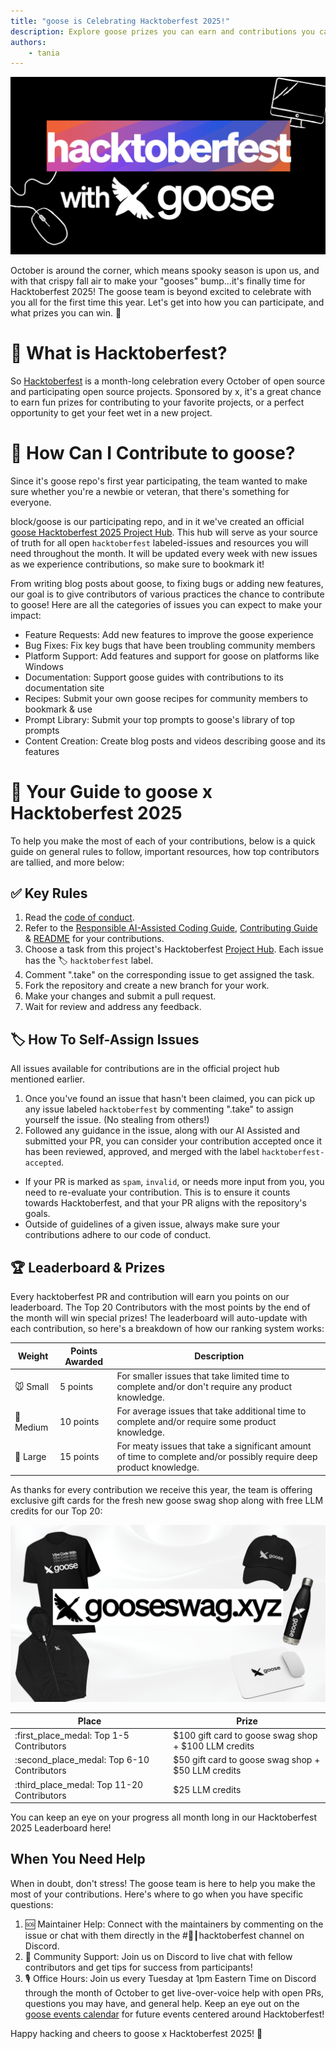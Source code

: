 ```yaml
---
title: "goose is Celebrating Hacktoberfest 2025!"
description: Explore goose prizes you can earn and contributions you can make during Hacktoberfest 2025
authors: 
    - tania
---
```


![blog banner](hacktoberfest2025.png)

October is around the corner, which means spooky season is upon us, and with that crispy fall air to make your "gooses" bump...it's finally time for Hacktoberfest 2025! The goose team is beyond excited to celebrate with you all for the first time this year. Let's get into how you can participate, and what prizes you can win. 👀

<!-- truncate -->

# 📌 What is Hacktoberfest?
So [Hacktoberfest](https://hacktoberfest.com/participation/) is a month-long celebration every October of open source and participating open source projects. Sponsored by x, it's a great chance to earn fun prizes for contributing to your favorite projects, or a perfect opportunity to get your feet wet in a new project. 

# 🎉 How Can I Contribute to goose?
Since it's goose repo's first year participating, the team wanted to make sure whether you're a newbie or veteran, that there's something for everyone.

block/goose is our participating repo, and in it we've created an official [goose Hacktoberfest 2025 Project Hub](https://github.com/block/goose/issues/4705). This hub will serve as your source of truth for all open `hacktoberfest` labeled-issues and resources you will need throughout the month. It will be updated every week with new issues as we experience contributions, so make sure to bookmark it!

From writing blog posts about goose, to fixing bugs or adding new features, our goal is to give contributors of various practices the chance to contribute to goose! Here are all the categories of issues you can expect to make your impact:

- Feature Requests: Add new features to improve the goose experience
- Bug Fixes: Fix key bugs that have been troubling community members
- Platform Support: Add features and support for goose on platforms like Windows
- Documentation: Support goose guides with contributions to its documentation site
- Recipes: Submit your own goose recipes for community members to bookmark & use
- Prompt Library: Submit your top prompts to goose's library of top prompts
- Content Creation: Create blog posts and videos describing goose and its features

# 📝 Your Guide to goose x Hacktoberfest 2025
To help you make the most of each of your contributions, below is a quick guide on general rules to follow, important resources, how top contributors are tallied, and more below:

## ✅ Key Rules
1. Read the [code of conduct](https://github.com/block/.github/blob/main/CODE_OF_CONDUCT.md).
2. Refer to the [Responsible AI-Assisted Coding Guide](./ai-assisted-coding-guide.md), [Contributing Guide](./CONTRIBUTING.md) & [README](./README.md) for your contributions.
3. Choose a task from this project's Hacktoberfest [Project Hub](https://github.com/block/goose/issues/4705). Each issue has the 🏷️ `hacktoberfest` label.
4. Comment ".take" on the corresponding issue to get assigned the task.
5. Fork the repository and create a new branch for your work.
6. Make your changes and submit a pull request.
7. Wait for review and address any feedback.

## 🏷️ How To Self-Assign Issues
All issues available for contributions are in the official project hub mentioned earlier.

1. Once you've found an issue that hasn't been claimed, you can pick up any issue labeled `hacktoberfest` by commenting ".take" to assign yourself the issue. (No stealing from others!)
2. Followed any guidance in the issue, along with our AI Assisted and submitted your PR, you can consider your contribution accepted once it has been reviewed, approved, and merged with the label `hacktoberfest-accepted`.
- If your PR is marked as `spam`, `invalid`, or needs more input from you, you need to re-evaluate your contribution. This is to ensure it counts towards Hacktoberfest, and that your PR aligns with the repository's goals.
- Outside of guidelines of a given issue, always make sure your contributions adhere to our code of conduct.

## 🏆 Leaderboard & Prizes
Every hacktoberfest PR and contribution will earn you points on our leaderboard. The Top 20 Contributors with the most points by the end of the month will win special prizes! The leaderboard will auto-update with each contribution, so here's a breakdown of how our ranking system works:

| Weight | Points Awarded | Description |
| -------- | -------- | -------- |
| 🐭 Small     | 5 points     | For smaller issues that take limited time to complete and/or don't require any product knowledge.     |
| 🐰 Medium     | 10 points     | For average issues that take additional time to complete and/or require some product knowledge.     |
| 🐂 Large     | 15 points     | For meaty issues that take a significant amount of time to complete and/or possibly require deep product knowledge.     |

As thanks for every contribution we receive this year, the team is offering exclusive gift cards for the fresh new goose swag shop along with free LLM credits for our Top 20:

![goose swag shop](gooseswag.png)

| Place | Prize |
| -------- | -------- |
| :first_place_medal: Top 1-5 Contributors | $100 gift card to goose swag shop + $100 LLM credits     | 
| :second_place_medal: Top 6-10 Contributors | $50 gift card to goose swag shop + $50 LLM credits     | 
| :third_place_medal: Top 11-20 Contributors | $25 LLM credits    | 

You can keep an eye on your progress all month long in our Hacktoberfest 2025 Leaderboard here!

## When You Need Help
When in doubt, don't stress! The goose team is here to help you make the most of your contributions. Here's where to go when you have specific questions:

1. 🆘 Maintainer Help: Connect with the maintainers by commenting on the issue or chat with them directly in the #🎃┃hacktoberfest channel on Discord.
2. 🫶 Community Support: Join us on Discord to live chat with fellow contributors and get tips for success from participants!
3. 🎙️ Office Hours: Join us every Tuesday at 1pm Eastern Time on Discord through the month of October to get live-over-voice help with open PRs, questions you may have, and general help. Keep an eye out on the [goose events calendar](https://block.github.io/goose/community/) for future events centered around Hacktoberfest!


Happy hacking and cheers to goose x Hacktoberfest 2025! 🎉



<head>
  <meta property="og:title" content="goose is Celebrating Hacktoberfest 2025!" />
  <meta property="og:type" content="article" />
  <meta property="og:url" content="https://block.github.io/goose/blog/2025-09-26-hacktoberfest2025" />
  <meta property="og:description" content="Explore goose prizes you can earn and contributions you can make during Hacktoberfest 2025" />
  <meta property="og:image" content="https://block.github.io/goose/assets/images/hacktoberfest2025.png" />
  <meta name="twitter:card" content="summary_large_image" />
  <meta property="twitter:domain" content="block.github.io/goose" />
  <meta name="twitter:title" content="goose is Celebrating Hacktoberfest 2025!" />
  <meta name="twitter:description" content="Explore goose prizes you can earn and contributions you can make during Hacktoberfest 2025" />
  <meta name="twitter:image" content="https://block.github.io/goose/assets/images/hacktoberfest2025.png" />
</head>
